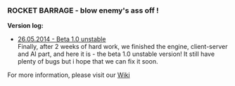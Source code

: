 ### ROCKET BARRAGE - blow enemy's ass off !

**Version log:**  
  
* [26.05.2014 - Beta 1.0 unstable](1)  
Finally, after 2 weeks of hard work, we finished the engine, client-server and AI part, and here it is - the beta 1.0 unstable version! It still have plenty of bugs but i hope that we can fix it soon.    
  
For more information, please visit our [Wiki](https://github.com/FalconUA/Rocket-Barrage/wiki)



